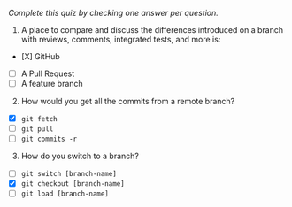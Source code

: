 *Complete this quiz by checking one answer per question.*

1. A place to compare and discuss the differences introduced on a branch with reviews, comments, integrated tests, and more is:

- [Х] GitHub
- [ ] A Pull Request
- [ ] A feature branch

2. How would you get all the commits from a remote branch?

- [X] `git fetch`
- [ ] `git pull`
- [ ] `git commits -r`

3. How do you switch to a branch?
   
- [ ] `git switch [branch-name]`
- [X] `git checkout [branch-name]`
- [ ] `git load [branch-name]`
